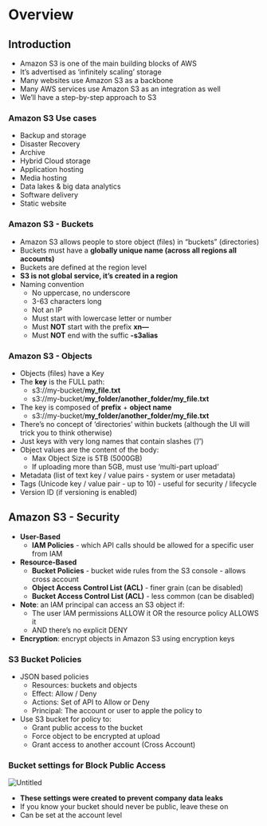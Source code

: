 # Overview

## Introduction

- Amazon S3 is one of the main building blocks of AWS
- It’s advertised as ‘infinitely scaling’ storage
- Many websites use Amazon S3 as a backbone
- Many AWS services use Amazon S3 as an integration as well
- We’ll have a step-by-step approach to S3

### Amazon S3 Use cases

- Backup and storage
- Disaster Recovery
- Archive
- Hybrid Cloud storage
- Application hosting
- Media hosting
- Data lakes & big data analytics
- Software delivery
- Static website

### Amazon S3 - Buckets

- Amazon S3 allows people to store object (files) in “buckets” (directories)
- Buckets must have a **globally unique name (across all regions all accounts)**
- Buckets are defined at the region level
- **S3 is not global service, it’s created in a region**
- Naming convention
    - No uppercase, no underscore
    - 3-63 characters long
    - Not an IP
    - Must start with lowercase letter or number
    - Must **NOT** start with the prefix **xn—**
    - Must **NOT** end with the suffic **-s3alias**

### Amazon S3 - Objects

- Objects (files) have a Key
- The **key** is the FULL path:
    - s3://my-bucket/**my_file.txt**
    - s3://my-bucket/**my_folder/another_folder/my_file.txt**
- The key is composed of **prefix** + **object name**
    - s3://my-bucket/**my_folder/another_folder/my_file.txt**
- There’s no concept of ‘directories’ within buckets (although the UI will trick you to think otherwise)
- Just keys with very long names that contain slashes (’/’)
- Object values are the content of the body:
    - Max Object Size is 5TB (5000GB)
    - If uploading more than 5GB, must use ‘multi-part upload’
- Metadata (list of text key / value pairs - system or user metadata)
- Tags (Unicode key / value pair - up to 10) - useful for security / lifecycle
- Version ID (if versioning is enabled)
## Amazon S3 - Security

- **User-Based**
    - **IAM Policies** - which API calls should be allowed for a specific user from IAM
- **Resource-Based**
    - **Bucket Policies** - bucket wide rules from the S3 console - allows cross account
    - **Object Access Control List (ACL)** - finer grain (can be disabled)
    - **Bucket Access Control List (ACL)** - less common (can be disabled)
- **Note**: an IAM principal can access an S3 object if:
    - The user IAM permissions ALLOW it OR the resource policy ALLOWS it
    - AND there’s no explicit DENY
- **Encryption**: encrypt objects in Amazon S3 using encryption keys

### S3 Bucket Policies

- JSON based policies
    - Resources: buckets and objects
    - Effect: Allow / Deny
    - Actions: Set of API to Allow or Deny
    - Principal: The account or user to apple the policy to
- Use S3 bucket for policy to:
    - Grant public access to the bucket
    - Force object to be encrypted at upload
    - Grant access to another account (Cross Account)

### Bucket settings for Block Public Access

![Untitled](https://s3-us-west-2.amazonaws.com/secure.notion-static.com/3620ab2c-c474-46f2-8811-73fc4e8de8bb/Untitled.png)

- **These settings were created to prevent company data leaks**
- If you know your bucket should never be public, leave these on
- Can be set at the account level